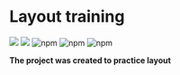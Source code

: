 # Layout training

![](https://img.shields.io/npm/v/react?label=React&style=flat-square) ![](https://img.shields.io/npm/v/sass?label=sass&style=flat-square) 
![npm](https://img.shields.io/npm/v/classnames) ![npm](https://img.shields.io/npm/v/sass?label=sass) ![npm](https://img.shields.io/npm/v/webpack?label=webpack)

**The project was created to practice layout**
